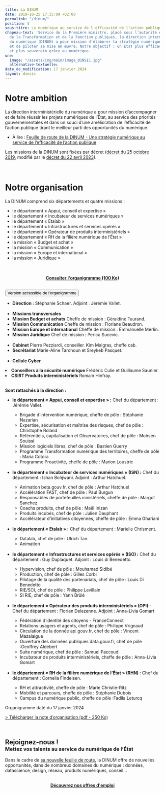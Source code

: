 ```yaml
---
title: La DINUM
date: 2019-10-25 17:35:00 +02:00
permalink: "/dinum/"
position: 5
sous-titre: Le numérique au service de l'efficacité de l'action publique
chapeau-text: 'Service de la Première ministre, placé sous l’autorité du ministre
  de la Transformation et de la Fonction publiques, la direction interministérielle
  du numérique (DINUM) a pour mission d’élaborer la stratégie numérique de l’État
  et de piloter sa mise en œuvre. Notre objectif : un État plus efficace, plus simple
  et plus souverain grâce au numérique. '
une:
  image: "/assets/img/main/image_DINSIC.jpg"
  alternative-textuelle: 
date_de_modification: 17 janvier 2024
layout: dinsic
---
```


<h1 class="h2">Notre ambition</h1>
La direction interministérielle du numérique a pour mission d’accompagner et de faire réussir les projets numériques de l’État, au service des priorités gouvernementales et dans un souci d’une amélioration de l’efficacité de l’action publique tirant le meilleur parti des opportunités du numérique.

<ul><li>À lire&nbsp;: <a href="/publications/feuille-de-route-dinum/">Feuille de route de la DINUM - Une stratégie numérique au service de l’efficacité de l’action publique</a></li></ul>

Les missions de la DINUM sont fixées par décret ([décret du 25 octobre 2019](https://www.legifrance.gouv.fr/jorf/id/JORFTEXT000047478124), modifié par le [décret du 22 avril 2023](https://www.legifrance.gouv.fr/jorf/id/JORFTEXT000047478124)). 
<br>
<br>
<br>

<h1 class="h2">Notre organisation</h1>

La DINUM comprend six départements et quatre missions :

<ul><li>le département « Appui, conseil et expertise&nbsp;»</li> 
<li>le département « Incubateur de services numériques&nbsp;»</li> 
<li>le département «&nbsp;Etalab&nbsp;» </li>
<li>le département « Infrastructures et services opérés »</li> 
<li>le département « Opérateur de produits interministériels »</li> 
<li>le département « RH de la filière numérique de l’État »</li> 
<li>la mission « Budget et achat »</li> 
<li>la mission « Communication »</li>
<li>la mission « Europe et international »</li>
<li>la mission « Juridique »</li></ul>
<br>
<br>

<div align="center" style="margin-bottom: 30px"><a href="/uploads/Organigramme%20DINUM%20janvier%202024.pdf" class="button"><b>Consulter l'organigramme (100 Ko)</b></a></div>

<script>
function myFunction(id) {
  let x = document.getElementById(id);
  let button = document.getElementById("accordion-button");

  if (x.className.indexOf("show") == -1) {
    x.className += " show";
    button.className += " is-active"
  } else {
    x.className = x.className.replace(" show", "");
    button.className = button.className.replace(" is-active", "");
  }
}
</script>

<div class="margin-bottom-3 accordion no-bullet" data-allow-all-closed="true">
<div class="accordion-item">
<button onclick="myFunction('organigramme')" id="accordion-button" class="accordion-title" aria-controls="organigramme" aria-expanded="false">Version accessible de l'organigramme</button>
<div class="accordion-content" id="organigramme">
<ul>
<li><b>Direction :</b> Stéphanie Schaer. Adjoint : Jérémie Vallet.</li>
<br><li><b>Missions transversales</b></li>
<li><b>Mission  Budget et achats</b> Cheffe de mission : Géraldine Taurand.</li>
<li><b>Mission Communication</b> Cheffe de mission : Floriane Beaudron.</li>
<li><b>Mission  Europe et international</b> Cheffe de mission : Emmanuelle Merlin.</li>
<li><b>Mission Juridique</b> Chef de mission : Perica Sucevic.</li>
<br>
<li><b>Cabinet</b> Pierre Pezziardi, conseiller. Kim Malgras, cheffe cab.</li>
<li><b>Secrétariat</b> Marie-Aline Tarchoun et Sreykeb Pasquet.</li>
<br><li><b>Cellule Cyber</b></li></ul>
<li><b>Conseillers à la sécurité numérique</b> Frédéric Culie et Guillaume Saunier.</li>
<li><b>CSIRT Produits interministériels</b> Romain Hinfray.</li>
<br>
<p><b>Sont rattachés à la direction&nbsp;:</b></p>
<ul><li><b>le département « Appui, conseil et expertise » :</b> Chef du département : Jérémie Vallet.</li>
  <ul>
    <li>Brigade d’intervention numérique, cheffe de pôle : Stéphanie Nazarian</li>
    <li>Expertise, sécurisation et maîtrise des risques, chef de pôle : Christophe Roland</li>
    <li>Référentiels, capitalisation et Observatoires, chef de pôle : Mohsen Souissi</li>
    <li>Mission logiciels libres, chef de pôle : Bastien Guerry</li>
    <li>Programme Transformation numérique des territoires, cheffe de pôle : Maria Cotora</li>
    <li>Programme Proactivité, cheffe de pôle : Marion Loustric</li>
  </ul>
<br>
<li><b>le département « Incubateur de services numériques » (ISN) :</b> Chef du département : Ishan Bohjwani. Adjoint : Arthur Hatchuel.</li>
  <ul>
    <li>Animation beta.gouv.fr, chef de pôle : Arthur Hatchuel</li>
    <li>Accélération FAST, chef de pôle : Paul Burgun</li>
    <li>Responsables de portefeuilles ministériels, cheffe de pôle : Margot Sanchez</li>
    <li>Coachs produits, chef de pôle : Maël Inizan</li>
    <li>Produits incubés, chef de pôle : Julien Dauphant</li>
    <li>Accélérateur d'initiatives citoyennes, cheffe de pôle : Emma Ghariani</li>
  </ul>
<br>
<li><b>le département « Etalab » :</b> Chef du département : Marielle Chrisment.</li>
  <ul>
    <li>Datalab, chef de pôle : Ulrich Tan</li>
    <li>Animation</li>
  </ul>
<br>
<li><b>le département « Infrastructures et services opérés » (ISO) :</b> Chef du département : Guy Duplaquet. Adjoint : Louis di Benedetto.</li>
  <ul>
    <li>Hypervision, chef de pôle : Mouhamad Sidibé</li>
    <li>Production, chef de pôle : Gilles Corbi</li>
    <li>Pilotage de la qualité des partenariats, chef de pôle : Louis Di Benedetto</li>
    <li>RIE/SOI, chef de pôle : Philippe Levillain</li>
    <li>SI RIE, chef de pôle : Yann Brûlé</li>
  </ul>
<br>
<li><b>le département « Opérateur des produits interministériels » (OPI) :</b> Chef du département : Florian Delezenne. Adjoint : Anna-Livia Gomart</li>
  <ul>
    <li>Fédération d’identité des citoyens - FranceConnect</li>
    <li>Relations usagers et agents, chef de pôle : Philippe Vrignaud</li>
    <li>Circulation de la donnée api.gouv.fr, chef de pôle : Vincent Mazalaigue</li>
    <li>Ouverture des données publiques data.gouv.fr, chef de pôle :Geoffrey Aldebert</li>
    <li>Suite numérique, chef de pôle : Samuel Paccoud</li>
    <li>Incubateur de produits interministériels, cheffe de pôle : Anna-Livia Gomart</li>
  </ul>
<br>
<li><b>le département « RH de la filière numérique de l’État » (RHN) :</b> Chef du département : Cornelia Findeisen.</li>
  <ul>
    <li>RH et attractivité, cheffe de pôle : Marie Christie-Ritz</li>
    <li>Mobilité et parcours, cheffe de pôle : Stéphanie Dubois</li>
    <li>Campus du numérique public, cheffe de pôle :Fadila Leturcq</li>
  </ul>
</ul>
<p style="margin-top: 10px">Organigramme daté du 17 janvier 2024</p>
</div>
</div>
</div>

<p><a href="/uploads/Note_organisation_DINUM.pdf">&gt; Télécharger la note d’organisation (pdf - 250 Ko)</a></p>
<br>

<div class="encadre noir" style="margin-bottom:0px">
<h2 class="h3" style="margin-bottom: 0px">Rejoignez-nous !</h2>
  <h3 class="h4" style="margin-top: 0px">Mettez vos talents au service du numérique de l’État</h3>
<p>Dans le cadre de <a href="/publications/feuille-de-route-dinum/">sa nouvelle feuille de route</a>, la DINUM offre de nouvelles opportunités, dans de nombreux domaines du numérique : données, datascience, design, réseau, produits numériques, conseil... </p><br>
<div style="margin-bottom: 30px" align="center"><a href="/rejoignez-nous/" class="button"><b>Découvrez nos offres d'emploi</b></a></div></div>